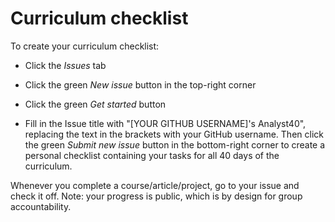 # Curriculum checklist

To create your curriculum checklist:

- Click the *Issues* tab

- Click the green *New issue* button in the top-right corner

- Click the green *Get started* button

- Fill in the Issue title with "[YOUR GITHUB USERNAME]'s Analyst40", replacing the text in the brackets with your GitHub username. Then click the green *Submit new issue* button in the bottom-right corner to create a personal checklist containing your tasks for all 40 days of the curriculum.

Whenever you complete a course/article/project, go to your issue and check it off. Note: your progress is public, which is by design for group accountability.
